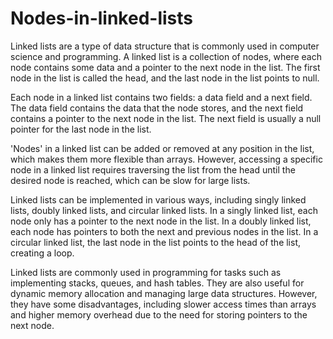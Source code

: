 # Nodes-in-linked-lists
Linked lists are a type of data structure that is commonly used in computer science and programming. A linked list is a collection of nodes, where each node contains some data and a pointer to the next node in the list. The first node in the list is called the head, and the last node in the list points to null.

Each node in a linked list contains two fields: a data field and a next field. The data field contains the data that the node stores, and the next field contains a pointer to the next node in the list. The next field is usually a null pointer for the last node in the list.

'Nodes' in a linked list can be added or removed at any position in the list, which makes them more flexible than arrays. However, accessing a specific node in a linked list requires traversing the list from the head until the desired node is reached, which can be slow for large lists.

Linked lists can be implemented in various ways, including singly linked lists, doubly linked lists, and circular linked lists. In a singly linked list, each node only has a pointer to the next node in the list. In a doubly linked list, each node has pointers to both the next and previous nodes in the list. In a circular linked list, the last node in the list points to the head of the list, creating a loop.

Linked lists are commonly used in programming for tasks such as implementing stacks, queues, and hash tables. They are also useful for dynamic memory allocation and managing large data structures. However, they have some disadvantages, including slower access times than arrays and higher memory overhead due to the need for storing pointers to the next node.
